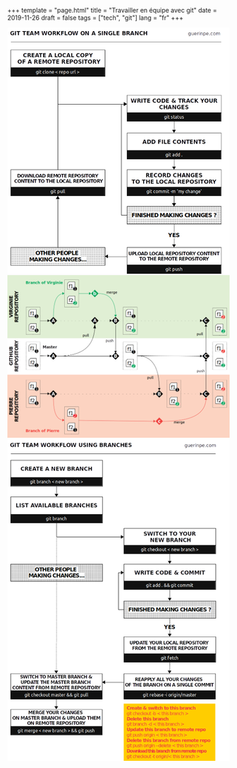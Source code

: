 +++
template = "page.html"
title = "Travailler en équipe avec git"
date =  2019-11-26
draft = false
tags = ["tech", "git"]
lang = "fr"
+++




<img src="git_team_workflow_singlebranch_peguerin.png" width="600" />




<img src="git_timeline.png" width="800" />




<img src="git_team_workflow_usingbranches.png" width="600" />
